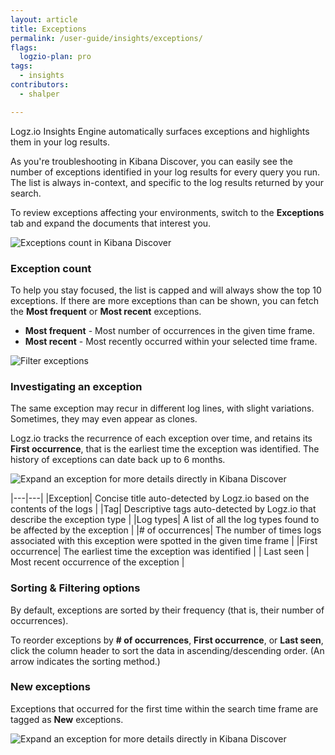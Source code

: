 ```yaml
---
layout: article
title: Exceptions
permalink: /user-guide/insights/exceptions/
flags:
  logzio-plan: pro
tags:
  - insights
contributors:
  - shalper

---
```

Logz.io Insights Engine automatically surfaces exceptions and highlights them in your log results.

As you're troubleshooting in Kibana Discover, you can easily see the number of exceptions identified in your log results for every query you run. The list is always in-context, and specific to the log results returned by your search.

To review exceptions affecting your environments, switch to the **Exceptions** tab and expand the documents that interest you.

![Exceptions count in Kibana Discover](https://dytvr9ot2sszz.cloudfront.net/logz-docs/kibana-discover/exceptions-in-discover-count_aug2021.png)

### Exception count
To help you stay focused, the list is capped and will always show the top 10 exceptions.
If there are more exceptions than can be shown, you can fetch the **Most frequent** or **Most recent** exceptions.

* **Most frequent** - Most number of occurrences in the given time frame.
* **Most recent** - Most recently occurred within your selected time frame.

![Filter exceptions](https://dytvr9ot2sszz.cloudfront.net/logz-docs/kibana-discover/top-exceptions_aug2021.png)

### Investigating an exception

The same exception may recur in different log lines, with slight variations. Sometimes, they may even appear as clones.

Logz.io tracks the recurrence of each exception over time, and retains its **First occurrence**, that is the earliest time the exception was identified. The history of exceptions can date back up to 6 months.

![Expand an exception for more details directly in Kibana Discover](https://dytvr9ot2sszz.cloudfront.net/logz-docs/kibana-discover/exceptions-in-discover-drilldown_aug2021.png)

|---|---|
|Exception| Concise title auto-detected by Logz.io based on the contents of the logs |
|Tag| Descriptive tags auto-detected by Logz.io that describe the exception type |
|Log types| A list of all the log types found to be affected by the exception |
|# of occurrences| The number of times logs associated with this exception were spotted in the given time frame |
|First occurrence| The earliest time the exception was identified |
| Last seen | Most recent occurrence of the exception |

### Sorting & Filtering options

By default, exceptions are sorted by their frequency (that is, their number of occurrences).

To reorder exceptions by **# of occurrences**, **First occurrence**, or **Last seen**, click the column header to sort the data in ascending/descending order. (An arrow indicates the sorting method.)



### New exceptions

Exceptions that occurred for the first time within the search time frame are tagged as **New** exceptions.

![Expand an exception for more details directly in Kibana Discover](https://dytvr9ot2sszz.cloudfront.net/logz-docs/kibana-discover/new-exceptions_aug2021.png)
